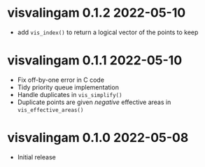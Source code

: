 # visvalingam 0.1.2 2022-05-10

* add `vis_index()` to return a logical vector of the points to keep


# visvalingam 0.1.1 2022-05-10

* Fix off-by-one error in C code
* Tidy priority queue implementation
* Handle duplicates in `vis_simplify()`
* Duplicate points are given *negative* effective areas in `vis_effective_areas()`


# visvalingam 0.1.0 2022-05-08

* Initial release
